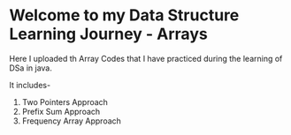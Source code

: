 # Welcome to my Data Structure Learning Journey - Arrays

Here I uploaded th Array Codes that I have practiced during the learning of DSa in java.

It includes-

1. Two Pointers Approach
2. Prefix Sum Approach
3. Frequency Array Approach